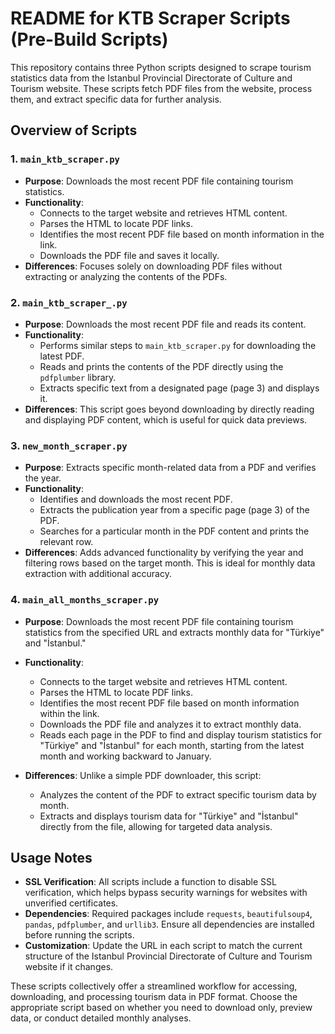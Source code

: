  # README for KTB Scraper Scripts (Pre-Build Scripts)

This repository contains three Python scripts designed to scrape tourism statistics data from the Istanbul Provincial Directorate of Culture and Tourism website. These scripts fetch PDF files from the website, process them, and extract specific data for further analysis.

## Overview of Scripts

### 1. `main_ktb_scraper.py`

- **Purpose**: Downloads the most recent PDF file containing tourism statistics.
- **Functionality**:
  - Connects to the target website and retrieves HTML content.
  - Parses the HTML to locate PDF links.
  - Identifies the most recent PDF file based on month information in the link.
  - Downloads the PDF file and saves it locally.
- **Differences**: Focuses solely on downloading PDF files without extracting or analyzing the contents of the PDFs.

### 2. `main_ktb_scraper_.py`

- **Purpose**: Downloads the most recent PDF file and reads its content.
- **Functionality**:
  - Performs similar steps to `main_ktb_scraper.py` for downloading the latest PDF.
  - Reads and prints the contents of the PDF directly using the `pdfplumber` library.
  - Extracts specific text from a designated page (page 3) and displays it.
- **Differences**: This script goes beyond downloading by directly reading and displaying PDF content, which is useful for quick data previews.

### 3. `new_month_scraper.py`

- **Purpose**: Extracts specific month-related data from a PDF and verifies the year.
- **Functionality**:
  - Identifies and downloads the most recent PDF.
  - Extracts the publication year from a specific page (page 3) of the PDF.
  - Searches for a particular month in the PDF content and prints the relevant row.
- **Differences**: Adds advanced functionality by verifying the year and filtering rows based on the target month. This is ideal for monthly data extraction with additional accuracy.

### 4. `main_all_months_scraper.py`

- **Purpose**: Downloads the most recent PDF file containing tourism statistics from the specified URL and extracts monthly data for "Türkiye" and "İstanbul."

- **Functionality**:
  - Connects to the target website and retrieves HTML content.
  - Parses the HTML to locate PDF links.
  - Identifies the most recent PDF file based on month information within the link.
  - Downloads the PDF file and analyzes it to extract monthly data.
  - Reads each page in the PDF to find and display tourism statistics for "Türkiye" and "İstanbul" for each month, starting from the latest month and working backward to January.

- **Differences**: Unlike a simple PDF downloader, this script:
  - Analyzes the content of the PDF to extract specific tourism data by month.
  - Extracts and displays tourism data for "Türkiye" and "İstanbul" directly from the file, allowing for targeted data analysis.

## Usage Notes

- **SSL Verification**: All scripts include a function to disable SSL verification, which helps bypass security warnings for websites with unverified certificates.
- **Dependencies**: Required packages include `requests`, `beautifulsoup4`, `pandas`, `pdfplumber`, and `urllib3`. Ensure all dependencies are installed before running the scripts.
- **Customization**: Update the URL in each script to match the current structure of the Istanbul Provincial Directorate of Culture and Tourism website if it changes.

These scripts collectively offer a streamlined workflow for accessing, downloading, and processing tourism data in PDF format. Choose the appropriate script based on whether you need to download only, preview data, or conduct detailed monthly analyses.
